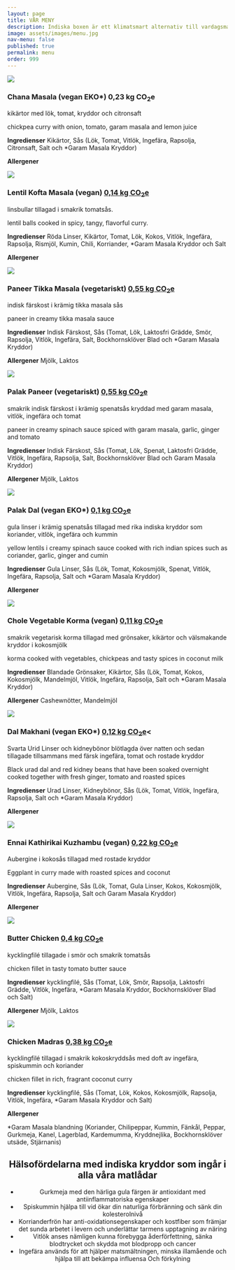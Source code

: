 ```yaml
---
layout: page
title: VÅR MENY
description: Indiska boxen är ett klimatsmart alternativ till vardagsmat. Maten är fylld av smaker och nyttigheter, med inspiration ifrån södra indien. Varje matlåda från Indiska boxen släpper ut mellan 0,3-0,6 kg CO2e och innehåller ca 400g mat. Currylåda (utan ris) serverar 2 portioner.
image: assets/images/menu.jpg
nav-menu: false
published: true
permalink: menu
order: 999
---
```


<div id="main">
	<section class="major">
		<div class="inner">
			<div class="menulist">
				<div class="menuitem">
				<img src="/assets/food/cm.jpg">
				<h3>Chana Masala (vegan EKO*) <i class="fas fa-fw fa-globe-americas"></i>0,23 kg CO<sub>2</sub>e</h3>
			   	<p>kikärtor med lök, tomat, kryddor och citronsaft</p>
			        <p>chickpea curry with onion, tomato, garam masala and lemon juice</p>
				<p><b>Ingredienser</b> Kikärtor, Sås (Lök, Tomat, Vitlök, Ingefära, Rapsolja, Citronsaft, Salt och *Garam Masala Kryddor)</p>
			        <p><b>Allergener</b> </p>	
			  	</div>
				<div class="menuitem">
				<img src="/assets/food/km.jpg">
				<h3>Lentil Kofta Masala (vegan) <a target="_blank" href="data"><i class="fas fa-fw fa-globe-americas"></i>0,14 kg CO<sub>2</sub>e</a></h3>
			   	<p>linsbullar tillagad i smakrik tomatsås.</p>
			  	<p>lentil balls cooked in spicy, tangy, flavorful curry.</p>
				<p><b>Ingredienser</b> Röda Linser, Kikärtor, Tomat, Lök, Kokos, Vitlök, Ingefära, Rapsolja, Rismjöl, Kumin, Chili, Korriander, *Garam Masala Kryddor och Salt</p>
			        <p><b>Allergener</b> </p>	
			  	</div>
				<div class="menuitem">
				<img src="/assets/food/pt.jpg">
				<h3>Paneer Tikka Masala (vegetariskt) <a target="_blank" href="data"><i class="fas fa-fw fa-globe-americas"></i>0,55 kg CO<sub>2</sub>e</a></h3>
			   	<p>indisk färskost i krämig tikka masala sås</p>
			        <p>paneer in creamy tikka masala sauce</p>
			  	<p><b>Ingredienser</b> Indisk Färskost, Sås (Tomat, Lök, Laktosfri Grädde, Smör, Rapsolja, Vitlök, Ingefära, Salt, Bockhornsklöver Blad och *Garam Masala Kryddor)</p>
			  	<p><b>Allergener</b> Mjölk, Laktos</p>	
			  	</div>
			  	<div class="menuitem">
				<img src="/assets/food/pp.jpg">
				<h3>Palak Paneer (vegetariskt) <a target="_blank" href="data"><i class="fas fa-fw fa-globe-americas"></i>0,55 kg CO<sub>2</sub>e</a></h3>
				<p>smakrik indisk färskost i krämig spenatsås kryddad med garam masala, vitlök, ingefära och tomat</p>
			  	<p>paneer in creamy spinach sauce spiced with garam masala, garlic, ginger and tomato</p>
			  	<p><b>Ingredienser</b> Indisk Färskost, Sås (Tomat, Lök, Spenat, Laktosfri Grädde, Vitlök, Ingefära, Rapsolja, Salt, Bockhornsklöver Blad och Garam Masala Kryddor)</p>
			  	<p><b>Allergener</b> Mjölk, Laktos</p>
   				</div>
				<div class="menuitem">
				<img src="/assets/food/pd.jpg">
				<h3>Palak Dal (vegan EKO*) <a target="_blank" href="data"><i class="fas fa-fw fa-globe-americas"></i>0,1 kg CO<sub>2</sub>e</a></h3>
			  	<p>gula linser i krämig spenatsås tillagad med rika indiska kryddor som koriander, vitlök, ingefära och kummin</p>
			  	<p>yellow lentils i creamy spinach sauce cooked with rich indian spices such as coriander, garlic, ginger and cumin</p>
			  	<p><b>Ingredienser</b> Gula Linser, Sås (Lök, Tomat, Kokosmjölk, Spenat, Vitlök, Ingefära, Rapsolja, Salt och *Garam Masala Kryddor)</p>
			  	<p><b>Allergener</b> </p>
				</div>
				<div class="menuitem">
				<img src="/assets/food/vk.jpg">
				<h3>Chole Vegetable Korma (vegan) <a target="_blank" href="data"><i class="fas fa-fw fa-globe-americas"></i>0,11 kg CO<sub>2</sub>e</a></h3>
			  	<p>smakrik vegetarisk korma tillagad med grönsaker, kikärtor och välsmakande kryddor i kokosmjölk</p>
			  	<p>korma cooked with vegetables, chickpeas and tasty spices in coconut milk</p>
			  	<p><b>Ingredienser</b> Blandade Grönsaker, Kikärtor, Sås (Lök, Tomat, Kokos, Kokosmjölk, Mandelmjöl, Vitlök, Ingefära, Rapsolja, Salt och *Garam Masala Kryddor)</p>
			  	<p><b>Allergener</b> Cashewnötter, Mandelmjöl</p>
				</div>
				<div class="menuitem">
				<img src="/assets/food/dm.jpg">
				<h3>Dal Makhani (vegan EKO*) <a target="_blank" href="data"><i class="fas fa-fw fa-globe-americas"></i>0,12 kg CO<sub>2</sub>e</a><</h3>
			  	<p>Svarta Urid Linser och kidneybönor blötlagda över natten och sedan tillagade tillsammans med färsk ingefära, tomat och rostade kryddor</p>
			  	<p>Black urad dal and red kidney beans that have been soaked overnight cooked together with fresh ginger, tomato and roasted spices</p>
			  	<p><b>Ingredienser</b> Urad Linser, Kidneybönor, Sås (Lök, Tomat, Vitlök, Ingefära, Rapsolja, Salt och *Garam Masala Kryddor)</p>
			  	<p><b>Allergener</b> </p>
				</div>
				<div class="menuitem">
				<img src="/assets/food/ek.jpg">
				<h3>Ennai Kathirikai Kuzhambu (vegan) <a target="_blank" href="data"><i class="fas fa-fw fa-globe-americas"></i>0,22 kg CO<sub>2</sub>e</a></h3>
			  	<p>Aubergine i kokosås tillagad med rostade kryddor</p>
			  	<p>Eggplant in curry made with roasted spices and coconut</p>
				<p><b>Ingredienser</b> Aubergine, Sås (Lök, Tomat, Gula Linser, Kokos, Kokosmjölk, Vitlök, Ingefära, Rapsolja, Salt och Garam Masala Kryddor)</p>
			  	<p><b>Allergener</b> </p>
				</div>
                                <div class="menuitem">
				<img src="/assets/food/bc.jpg">
				<h3>Butter Chicken <a target="_blank" href="data"><i class="fas fa-fw fa-globe-americas"></i>0,4 kg CO<sub>2</sub>e</a></h3>
			  	<p>kycklingfilé tillagade i smör och smakrik tomatsås</p>
			  	<p>chicken fillet in tasty tomato butter sauce</p>
			  	<p><b>Ingredienser</b> kycklingfilé, Sås (Tomat, Lök, Smör, Rapsolja, Laktosfri Grädde, Vitlök, Ingefära, *Garam Masala Kryddor, Bockhornsklöver Blad och Salt)</p>
			  	<p><b>Allergener</b> Mjölk, Laktos</p>
				</div>
				<div class="menuitem">
				<img src="/assets/food/MC.jpg">
				<h3>Chicken Madras <a target="_blank" href="data"><i class="fas fa-fw fa-globe-americas"></i>0,38 kg CO<sub>2</sub>e</a></h3>
			  	<p>kycklingfilé tillagad i smakrik kokoskryddsås med doft av ingefära, spiskummin och koriander</p>
			  	<p>chicken fillet in rich, fragrant coconut curry</p>
			  	<p><b>Ingredienser</b> kycklingfilé, Sås (Tomat, Lök, Kokos, Kokosmjölk, Rapsolja, Vitlök, Ingefära, *Garam Masala Kryddor och Salt)</p>
			  	<p><b>Allergener</b></p>
				</div>
				<p>*Garam Masala blandning (Koriander, Chilipeppar, Kummin, Fänkål, Peppar, Gurkmeja, Kanel, Lagerblad, Kardemumma, Kryddnejlika, Bockhornsklöver utsäde, Stjärnanis)</p>
                        </div>
    		</div>
	</section>
	<section id="spicebanner" class="major">
		<div class="inner">
			<header class="major">
				<h2>Hälsofördelarna med indiska kryddor som ingår i alla våra matlådar</h2>
				<ul>
					<li>Gurkmeja med den härliga gula färgen är antioxidant med antiinflammatoriska egenskaper</li>
					<li>Spiskummin hjälpa till vid ökar din naturliga förbränning och sänk din kolesterolnivå</li>
					<li>Korrianderfrön har anti-oxidationsegenskaper och kostfiber som främjar det sunda arbetet i levern och underlättar tarmens upptagning av näring</li>
					<li>Vitlök anses nämligen kunna förebygga åderförfettning, sänka blodtrycket och skydda mot blodpropp och cancer</li>
					<li>Ingefära används för att hjälper matsmältningen, minska illamående och hjälpa till att bekämpa influensa Och förkylning</li>
				</ul>
			</header>
  		</div>
	</section>
</div>
